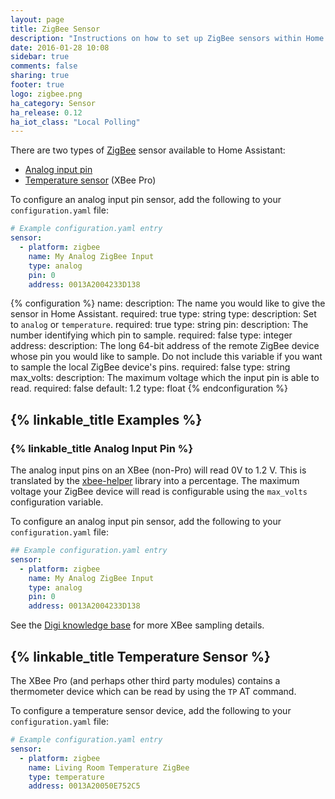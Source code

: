 ```yaml
---
layout: page
title: ZigBee Sensor
description: "Instructions on how to set up ZigBee sensors within Home Assistant."
date: 2016-01-28 10:08
sidebar: true
comments: false
sharing: true
footer: true
logo: zigbee.png
ha_category: Sensor
ha_release: 0.12
ha_iot_class: "Local Polling"
---
```


There are two types of [ZigBee](http://www.zigbee.org/) sensor available to Home Assistant:

- [Analog input pin](#analog-input-pin)
- [Temperature sensor](#temperature-sensor) (XBee Pro)

To configure an analog input pin sensor, add the following to your `configuration.yaml` file:

```yaml
# Example configuration.yaml entry
sensor:
  - platform: zigbee
    name: My Analog ZigBee Input
    type: analog
    pin: 0
    address: 0013A2004233D138
```

{% configuration %}
name:
  description: The name you would like to give the sensor in Home Assistant.
  required: true
  type: string
type:
  description: Set to `analog` or `temperature`.
  required: true
  type: string
pin:
  description: The number identifying which pin to sample.
  required: false
  type: integer
address:
  description: The long 64-bit address of the remote ZigBee device whose pin you would like to sample. Do not include this variable if you want to sample the local ZigBee device's pins.
  required: false
  type: string
max_volts:
  description: The maximum voltage which the input pin is able to read.
  required: false
  default: 1.2
  type: float
{% endconfiguration %}

## {% linkable_title Examples %}

### {% linkable_title Analog Input Pin %}

The analog input pins on an XBee (non-Pro) will read 0V to 1.2 V. This is translated by the [xbee-helper](https://github.com/flyte/xbee-helper) library into a percentage. The maximum voltage your ZigBee device will read is configurable using the `max_volts` configuration variable.

To configure an analog input pin sensor, add the following to your `configuration.yaml` file:

```yaml
## Example configuration.yaml entry
sensor:
  - platform: zigbee
    name: My Analog ZigBee Input
    type: analog
    pin: 0
    address: 0013A2004233D138
```

See the [Digi knowledge base](http://knowledge.digi.com/articles/Knowledge_Base_Article/Digital-and-analog-sampling-using-XBee-radios) for more XBee sampling details.

## {% linkable_title Temperature Sensor %}

The XBee Pro (and perhaps other third party modules) contains a thermometer device which can be read by using the `TP` AT command.

To configure a temperature sensor device, add the following to your `configuration.yaml` file:

```yaml
# Example configuration.yaml entry
sensor:
  - platform: zigbee
    name: Living Room Temperature ZigBee
    type: temperature
    address: 0013A20050E752C5
```
